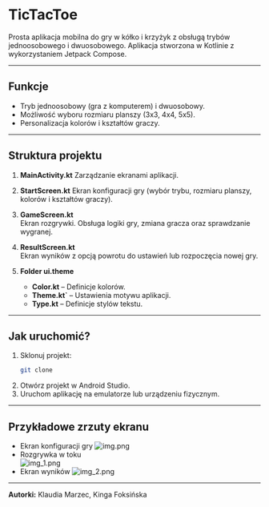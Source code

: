 # TicTacToe

Prosta aplikacja mobilna do gry w kółko i krzyżyk z obsługą trybów jednoosobowego i dwuosobowego. 
Aplikacja stworzona w Kotlinie z wykorzystaniem Jetpack Compose.

---

## Funkcje
- Tryb jednoosobowy (gra z komputerem) i dwuosobowy.
- Możliwość wyboru rozmiaru planszy (3x3, 4x4, 5x5).
- Personalizacja kolorów i kształtów graczy.

---

## Struktura projektu
1. **MainActivity.kt**
   Zarządzanie ekranami aplikacji.

2. **StartScreen.kt**
   Ekran konfiguracji gry (wybór trybu, rozmiaru planszy, kolorów i kształtów graczy).

3. **GameScreen.kt**  
   Ekran rozgrywki. Obsługa logiki gry, zmiana gracza oraz sprawdzanie wygranej.

4. **ResultScreen.kt**  
   Ekran wyników z opcją powrotu do ustawień lub rozpoczęcia nowej gry.

5. **Folder ui.theme**
    - **Color.kt** – Definicje kolorów.
    - **Theme.kt`** – Ustawienia motywu aplikacji.
    - **Type.kt** – Definicje stylów tekstu.

---

## Jak uruchomić?
1. Sklonuj projekt:
   ```bash
   git clone 
   ```
2. Otwórz projekt w Android Studio.
3. Uruchom aplikację na emulatorze lub urządzeniu fizycznym.

---

## Przykładowe zrzuty ekranu 
- Ekran konfiguracji gry
![img.png](img.png)
- Rozgrywka w toku  
![img_1.png](img_1.png)
- Ekran wyników
![img_2.png](img_2.png)
 

---

**Autorki:** Klaudia Marzec, Kinga Foksińska

